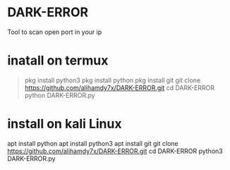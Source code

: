 # DARK-ERROR
Tool to scan open port in your ip
# inatall on termux 
>pkg install python3
pkg install python
pkg install git
git clone https://github.com/alihamdy7x/DARK-ERROR.git
cd DARK-ERROR
python DARK-ERROR.py
# install on kali Linux
apt install python
apt install python3
apt install git
git clone https://github.com/alihamdy7x/DARK-ERROR.git
cd DARK-ERROR
python3 DARK-ERROR.py

